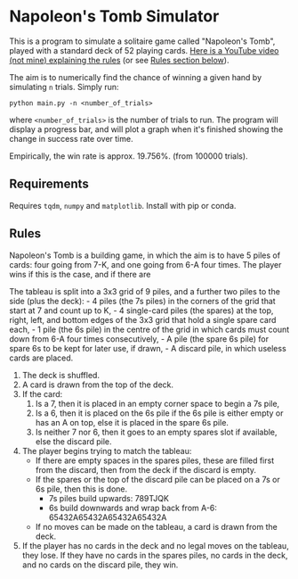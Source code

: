 # Napoleon's Tomb Simulator

This is a program to simulate a solitaire game called "Napoleon's Tomb", played with a standard deck of 52 playing cards. [Here is a YouTube video (not mine) explaining the rules](https://www.youtube.com/watch?v=0jcmCQDrc4c) (or see [Rules section below](#rules)).

The aim is to numerically find the chance of winning a given hand by simulating `n` trials. Simply run:
```
python main.py -n <number_of_trials>
```
where `<number_of_trials>` is the number of trials to run. The program will display a progress bar, and will plot a graph when it's finished showing the change in success rate over time.

Empirically, the win rate is approx. 19.756%. (from 100000 trials).

## Requirements
Requires `tqdm`, `numpy` and `matplotlib`. Install with pip or conda.

## Rules
Napoleon's Tomb is a building game, in which the aim is to have 5 piles of cards: four going from 7-K, and one going from 6-A four times. The player wins if this is the case, and if there are 

The tableau is split into a 3x3 grid of 9 piles, and a further two piles to the side (plus the deck):
	- 4 piles (the 7s piles) in the corners of the grid that start at 7 and count up to K,
	- 4 single-card piles (the spares) at the top, right, left, and bottom edges of the 3x3 grid that hold a single spare card each,
	- 1 pile (the 6s pile) in the centre of the grid in which cards must count down from 6-A four times consecutively,
	- A pile (the spare 6s pile) for spare 6s to be kept for later use, if drawn,
	- A discard pile, in which useless cards are placed.

1. The deck is shuffled.
2. A card is drawn from the top of the deck.
3. If the card:
	1. Is a 7, then it is placed in an empty corner space to begin a 7s pile,
	2. Is a 6, then it is placed on the 6s pile if the 6s pile is either empty or has an A on top, else it is placed in the spare 6s pile.
	3. Is neither 7 nor 6, then it goes to an empty spares slot if available, else the discard pile.
4. The player begins trying to match the tableau:
	- If there are empty spaces in the spares piles, these are filled first from the discard, then from the deck if the discard is empty.
	- If the spares or the top of the discard pile can be placed on a 7s or 6s pile, then this is done.
		- 7s piles build upwards: 789TJQK
		- 6s build downwards and wrap back from A-6: 65432A65432A65432A65432A
	- If no moves can be made on the tableau, a card is drawn from the deck.
5. If the player has no cards in the deck and no legal moves on the tableau, they lose. If they have no cards in the spares piles, no cards in the deck, and no cards on the discard pile, they win.


